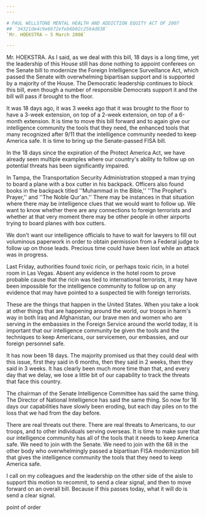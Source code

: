 ```yaml
---
---

# PAUL WELLSTONE MENTAL HEALTH AND ADDICTION EQUITY ACT OF 2007
## `34321de4c9e6672efeb6b02c2564d838`
`Mr. HOEKSTRA — 5 March 2008`

---
```



Mr. HOEKSTRA. As I said, as we deal with this bill, 18 days is a long 
time, yet the leadership of this House still has done nothing to 
appoint conferees on the Senate bill to modernize the Foreign 
Intelligence Surveillance Act, which passed the Senate with 
overwhelming bipartisan support and is supported by a majority of the 
House. The Democratic leadership continues to block this bill, even 
though a number of responsible Democrats support it and the bill will 
pass if brought to the floor.

It was 18 days ago, it was 3 weeks ago that it was brought to the 
floor to have a 3-week extension, on top of a 2-week extension, on top 
of a 6-month extension. It is time to move this bill forward and to 
again give our intelligence community the tools that they need, the 
enhanced tools that many recognized after 9/11 that the intelligence 
community needed to keep America safe. It is time to bring up the 
Senate-passed FISA bill.

In the 18 days since the expiration of the Protect America Act, we 
have already seen multiple examples where our country's ability to 
follow up on potential threats has been significantly impaired.

In Tampa, the Transportation Security Administration stopped a man 
trying to board a plane with a box cutter in his backpack. Officers 
also found books in the backpack titled ''Muhammad in the Bible,'' 
''The Prophet's Prayer,'' and ''The Noble Qur'an.'' There may be 
instances in that situation where there may be intelligence clues that 
we would want to follow up. We want to know whether there are any 
connections to foreign terrorists and whether at that very moment there 
may be other people in other airports trying to board planes with box 
cutters.

We don't want our intelligence officials to have to wait for lawyers 
to fill out voluminous paperwork in order to obtain permission from a 
Federal judge to follow up on those leads. Precious time could have 
been lost while an attack was in progress.

Last Friday, authorities found toxic ricin, or perhaps toxic ricin, 
in a hotel room in Las Vegas. Absent any evidence in the hotel room to 
prove probable cause that the ricin was tied to international 
terrorists, it may have been impossible for the intelligence community 
to follow up on any evidence that may have pointed to a suspected tie 
with foreign terrorists.

These are the things that happen in the United States. When you take 
a look at other things that are happening around the world, our troops 
in harm's way in both Iraq and Afghanistan, our brave men and women who 
are serving in the embassies in the Foreign Service around the world 
today, it is important that our intelligence community be given the 
tools and the techniques to keep Americans, our servicemen, our 
embassies, and our foreign personnel safe.

It has now been 18 days. The majority promised us that they could 
deal with this issue, first they said in 6 months, then they said in 2 
weeks, then they said in 3 weeks. It has clearly been much more time 
than that, and every day that we delay, we lose a little bit of our 
capability to track the threats that face this country.

The chairman of the Senate Intelligence Committee has said the same 
thing. The Director of National Intelligence has said the same thing. 
So now for 18 days our capabilities have slowly been eroding, but each 
day piles on to the loss that we had from the day before.

There are real threats out there. There are real threats to 
Americans, to our troops, and to other individuals serving overseas. It 
is time to make sure that our intelligence community has all of the 
tools that it needs to keep America safe. We need to join with the 
Senate. We need to join with the 68 in the other body who 
overwhelmingly passed a bipartisan FISA modernization bill that gives 
the intelligence community the tools that they need to keep America 
safe.

I call on my colleagues and the leadership on the other side of the 
aisle to support this motion to recommit, to send a clear signal, and 
then to move forward on an overall bill. Because if this passes today, 
what it will do is send a clear signal.
















 point of order
